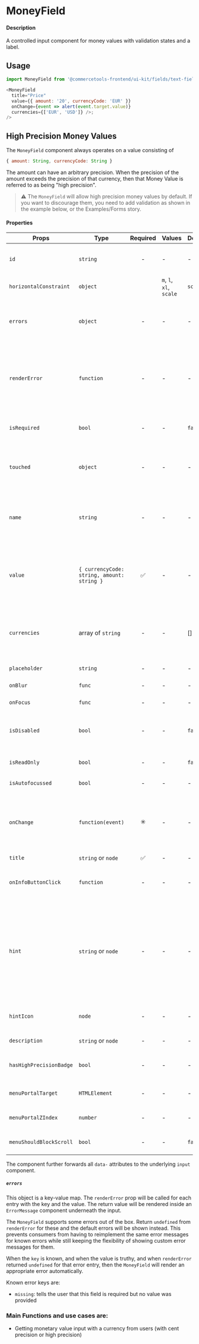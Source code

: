 # MoneyField

#### Description

A controlled input component for money values with validation states and a label.

## Usage

```js
import MoneyField from '@commercetools-frontend/ui-kit/fields/text-field';

<MoneyField
  title="Price"
  value={{ amount: '20', currencyCode: 'EUR' }}
  onChange={event => alert(event.target.value)}
  currencies={['EUR', 'USD']} />;
/>
```

## High Precision Money Values

The `MoneyField` component always operates on a value consisting of

```js
{ amount: String, currencyCode: String }
```

The amount can have an arbitrary precision. When the precision of the amount exceeds the precision of that currency, then that Money Value is referred to as being "high precision".

> ⚠️ The `MoneyField` will allow high precision money values by default. If you want to discourage them, you need to add validation as shown in the example below, or the Examples/Forms story.

#### Properties

| Props                   | Type                                       | Required | Values                  | Default | Description                                                                                                                                                                                                                                                           |
| ----------------------- | ------------------------------------------ | :------: | ----------------------- | ------- | --------------------------------------------------------------------------------------------------------------------------------------------------------------------------------------------------------------------------------------------------------------------- |
| `id`                    | `string`                                   |    -     | -                       | -       | Used as HTML `id` property. An `id` is auto-generated when it is not specified.                                                                                                                                                                                       |
| `horizontalConstraint`  | `object`                                   |          | `m`, `l`, `xl`, `scale` | `scale` | Horizontal size limit of the input fields.                                                                                                                                                                                                                            |
| `errors`                | `object`                                   |    -     | -                       | -       | A map of errors. Error messages for known errors are rendered automatically. Unknown errors will be forwarded to `renderError`.                                                                                                                                       |
| `renderError`           | `function`                                 |    -     | -                       | -       | Called with custom errors, as `renderError(key, error)`. This function can return a message which will be wrapped in an `ErrorMessage`. It can also return `null` to show no error.                                                                                   |
| `isRequired`            | `bool`                                     |    -     | -                       | `false` | Indicates if the value is required. Shows an the "required asterisk" if so.                                                                                                                                                                                           |
| `touched`               | `object`                                   |    -     | -                       | -       | Indicates whether the `currencyCode` or `amount` fields were touched. Errors will only be shown when the field was touched.                                                                                                                                           |
| `name`                  | `string`                                   |    -     | -                       | -       | The prefix used to create a HTML `name` property for the amount input field (`${name}.amount`) and the currency dropdown (`${name}.currencyCode`).                                                                                                                    |
| `value`                 | `{ currencyCode: string, amount: string }` |    ✅    | -                       | -       | Value of the input. Consists of the currency code and an amount. `amount` is a string representing the amount. A dot has to be used as the decimal separator.                                                                                                         |
| `currencies`            | array of `string`                          |    -     | -                       | []      | List of possible currencies. When not provided or empty, the component renders a label with the value's currency instead of a dropdown.                                                                                                                               |
| `placeholder`           | `string`                                   |    -     | -                       | -       | Placeholder text for the amount input                                                                                                                                                                                                                                 |
| `onBlur`                | `func`                                     |    -     | -                       | -       | Called when input is blurred                                                                                                                                                                                                                                          |
| `onFocus`               | `func`                                     |    -     | -                       | -       | Called when input is focused.                                                                                                                                                                                                                                         |
| `isDisabled`            | `bool`                                     |    -     | -                       | `false` | Indicates that the input cannot be modified (e.g not authorised, or changes currently saving).                                                                                                                                                                        |
| `isReadOnly`            | `bool`                                     |    -     | -                       | `false` | Indicates that the field is displaying read-only content                                                                                                                                                                                                              |
| `isAutofocussed`        | `bool`                                     |    -     | -                       | -       | Focus the input on initial render                                                                                                                                                                                                                                     |
| `onChange`              | `function(event)`                          |    ✳️    | -                       | -       | Called with the event of the input or dropdown when either the currency or the amount have changed. Either `onChange` or `onChangeValue` must be passed.                                                                                                              |
| `title`                 | `string` or `node`                         |    ✅    | -                       | -       | Title of the label                                                                                                                                                                                                                                                    |
| `onInfoButtonClick`     | `function`                                 |    -     | -                       | -       | Function called when info button is pressed. Info button will only be visible when this prop is passed.                                                                                                                                                               |
| `hint`                  | `string` or `node`                         |    -     | -                       | -       | Hint for the label. Provides a supplementary but important information regarding the behaviour of the input (e.g warn about uniqueness of a field, when it can only be set once), whereas `description` can describe it in more depth. Can also receive a `hintIcon`. |
| `hintIcon`              | `node`                                     |    -     | -                       | -       | Icon to be displayed beside the hint text. Will only get rendered when `hint` is passed as well.                                                                                                                                                                      |
| `description`           | `string` or `node`                         |    -     | -                       | -       | Provides a description for the title.                                                                                                                                                                                                                                 |
| `hasHighPrecisionBadge` | `bool`                                     |    -     | -                       | -       | Shows high precision badge in case current value uses high precision.                                                                                                                                                                                                 |
| `menuPortalTarget`      | `HTMLElement`                              |    -     | -                       | -       | Dom element to portal the currency select menu to                                                                                                                                                                                                                     |
| `menuPortalZIndex`      | `number`                                   |    -     | -                       | -       | z-index value for the currency select menu portal                                                                                                                                                                                                                     |
| `menuShouldBlockScroll` | `bool`                                     |    -     | -                       | `false` | whether the menu should block scroll while open                                                                                                                                                                                                                       |

The component further forwards all `data-` attributes to the underlying `input` component.

##### `errors`

This object is a key-value map. The `renderError` prop will be called for each entry with the key and the value. The return value will be rendered inside an `ErrorMessage` component underneath the input.

The `MoneyField` supports some errors out of the box. Return `undefined` from `renderError` for these and the default errors will be shown instead. This prevents consumers from having to reimplement the same error messages for known errors while still keeping the flexibility of showing custom error messages for them.

When the `key` is known, and when the value is truthy, and when `renderError` returned `undefined` for that error entry, then the `MoneyField` will render an appropriate error automatically.

Known error keys are:

- `missing`: tells the user that this field is required but no value was provided

### Main Functions and use cases are:

- Getting monetary value input with a currency from users (with cent precision or high precision)
